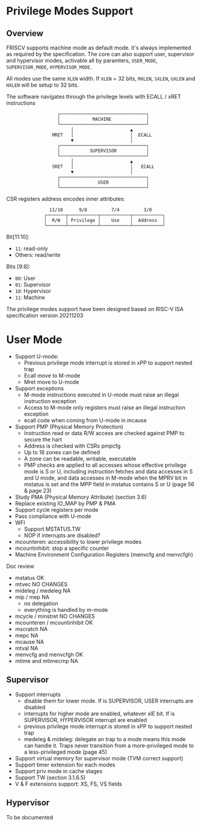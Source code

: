 # Privilege Modes Support

## Overview

FRISCV supports machine mode as default mode. it's always implemented as required by the
specification. The core can also support user, supervisor and hypervisor modes, activable
all by paramters, `USER_MODE`, `SUPERVISOR_MODE`, `HYPERVISOR_MODE`.

All modes use the same `XLEN` width. If `XLEN` = 32 bits, `MXLEN`, `SXLEN`, `UXLEN` and
`HXLEN` will be setup to 32 bits.

The software navigates through the privilege levels with ECALL / xRET instructions

```
                   ┌────────────────────────────────┐
                   │            MACHINE             │
                   └────────────────────────────────┘
                        │                     ▲
                 MRET   │                     │  ECALL
                        ▼                     │
                   ┌────────────────────────────────┐
                   │           SUPERVISOR           │
                   └────────────────────────────────┘
                        │                     ▲
                 SRET   │                     │   ECALL
                        ▼                     │
                   ┌────────────────────────────────┐
                   │              USER              │
                   └────────────────────────────────┘
```

CSR registers address encodes inner attributes:

```
                11/10      9/8         7/4         3/0
              ┌───────┬───────────┬───────────┬───────────┐
              │  R/W  │ Privilege │    Use    │  Address  │
              └───────┴───────────┴───────────┴───────────┘
```

Bit[11:10]:
- `11`: read-only
- Others: read/write

Bits [9:8]:
- `00`: User
- `01`: Supervisor
- `10`: Hypervisor
- `11`: Machine

The privilege modes support have been designed based on RISC-V ISA specification version 20211203


# User Mode

- Support U-mode:
    - Previous privilege mode interrupt is stored in xPP to support nested trap
    - Ecall move to M-mode
    - Mret move to U-mode
- Support exceptions
    - M-mode instructions executed in U-mode must raise an illegal instruction exception
    - Access to M-mode only registers must raise an illegal instruction exception
    - ecall code when coming from U-mode in mcause
- Support PMP (Physical Memory Protection)
    - Instruction read or data R/W access are checked against PMP to secure the hart
    - Address is checked with CSRs pmpcfg
    - Up to 16 zones can be defined
    - A zone can be readable, writable, executable
    - PMP checks are applied to all accesses whose effective privilege mode is S or U, including
      instruction fetches and data accesses in S and U mode, and data accesses in M-mode when the
      MPRV bit in mstatus is set and the MPP field in mstatus contains S or U (page 56 & page 23)
- Study PMA (Physical Memory Attribute) (section 3.6)
- Replace existing IO_MAP by PMP & PMA
- Support cycle registers per mode
- Pass compliance with U-mode
- WFI
    - Support MSTATUS.TW
    - NOP if interrupts are disabled?
- mcounteren: accessibility to lower privilege modes
- mcountinhibit: stop a specific counter
- Machine Environment Configuration Registers (menvcfg and menvcfgh)


Doc review
- mstatus OK
- mtvec NO CHANGES
- mideleg / medeleg NA
- mip / mep NA
    - no delegation
    - everything is handled by m-mode
- mcycle / minstret NO CHANGES
- mcounteren / mcountinhibit OK
- mscratch NA
- mepc NA
- mcause NA
- mtval NA
- menvcfg and menvcfgh OK
- mtime and mtimecmp NA

## Supervisor

- Support interrupts
    - disable them for lower mode. If is SUPERVISOR, USER interrupts are disabled
    - interrupts for higher mode are enabled, whatever xIE bit. If is SUPERVISOR,
      HYPERVISOR interrupt are enabled
    - previous privilege mode interrupt is stored in xPP to support nested trap
    - medeleg & mideleg: delegate an trap to a mode means this mode can handle it. Traps never
      transition from a more-privileged mode to a less-privileged mode (page 45)
- Support virtual memory for supervisor mode (TVM correct support)
- Support timer extension for each modes
- Support priv mode in cache stages
- Support TW (section 3.1.6.5)
- V & F extensions support: XS, FS, VS fields

## Hypervisor

To be documented
